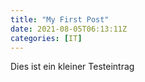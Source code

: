 ```yaml
---
title: "My First Post"
date: 2021-08-05T06:13:11Z
categories: [IT]
---
```


Dies ist ein kleiner Testeintrag
